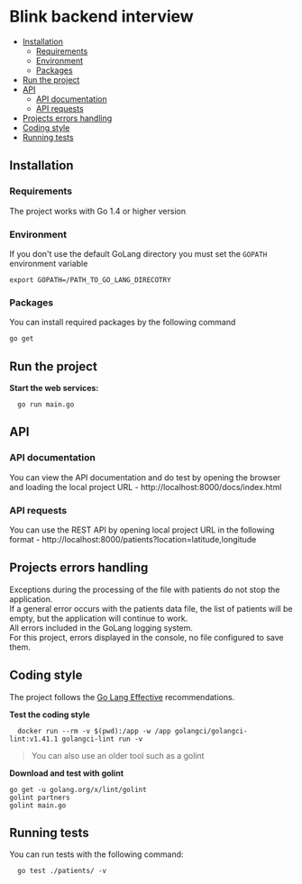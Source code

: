# Blink backend interview

* [Installation](#installation)
  * [Requirements](#requirements)
  * [Environment](#environment)
  * [Packages](#packages)
* [Run the project](#run-the-project)
* [API](#api)
	* [API documentation](#api-documentation)
	* [API requests](#api-requests)
* [Projects errors handling](#projects-errors-handling)
* [Coding style](#coding-style)
* [Running tests](#running-tests)


## Installation

### Requirements

The project works with Go 1.4 or higher version 

### Environment

If you don't use the default GoLang directory you must set the `GOPATH` environment variable
```shell script
export GOPATH=/PATH_TO_GO_LANG_DIRECOTRY
```

### Packages

You can install required packages by the following command
```shell script
go get
```

## Run the project

**Start the web services:**
```shell
  go run main.go
```

## API

### API documentation

You can view the API documentation and do test by opening the browser and loading the local project URL - http://localhost:8000/docs/index.html 

### API requests

You can use the REST API by opening local project URL in the following format - http://localhost:8000/patients?location=latitude,longitude

## Projects errors handling

Exceptions during the processing of the file with patients do not stop the application.\
If a general error occurs with the patients data file, the list of patients will be empty, but the application will continue to work.\
All errors included in the GoLang logging system.\
For this project, errors displayed in the console, no file configured to save them. 


## Coding style

The project follows the [Go Lang Effective](https://golang.org/doc/effective_go) recommendations.

**Test the coding style**

```shell
  docker run --rm -v $(pwd):/app -w /app golangci/golangci-lint:v1.41.1 golangci-lint run -v
```

> You can also use an older tool such as a golint

**Download and test with golint**

```shell script
go get -u golang.org/x/lint/golint
golint partners
golint main.go
```

## Running tests

You can run tests with the following command:

```shell
  go test ./patients/ -v
```